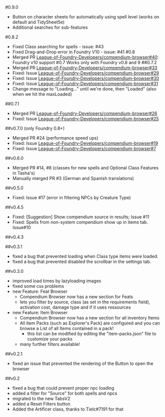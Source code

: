 #0.9.0
- Button on character sheets for automatically using spell level (works on default and TidySheet5e)
- Additional searches for sub-features

#0.8.2
- Fixed Class searching for spells - issue: #43
- Fixed Drag-and-Drop error in Foundry V10  - issue: #41
#0.8
- Merged PR [League-of-Foundry-Developers/compendium-browser#40](https://github.com/League-of-Foundry-Developers/compendium-browser/pull/40): Foundry v10 support
#0.7
Works only with Foundry v0.8 and 9
##0.7.2
- Merged PR [League-of-Foundry-Developers/compendium-browser#33](https://github.com/League-of-Foundry-Developers/compendium-browser/pull/33)
- Fixed: Issue [League-of-Foundry-Developers/compendium-browser#29](https://github.com/League-of-Foundry-Developers/compendium-browser/issues/29)
- Fixed: Issue [League-of-Foundry-Developers/compendium-browser#30](https://github.com/League-of-Foundry-Developers/compendium-browser/issues/30)
- Fixed: Issue [League-of-Foundry-Developers/compendium-browser#31](https://github.com/League-of-Foundry-Developers/compendium-browser/issues/31)
- Change message to "Loading..." until we're done, then "Loaded" (also when we hit the maxLoaded) 

##0.7.1
- Merged PR [League-of-Foundry-Developers/compendium-browser#26](https://github.com/League-of-Foundry-Developers/compendium-browser/pull/26)
- Fixed: Issue [League-of-Foundry-Developers/compendium-browser#25](https://github.com/League-of-Foundry-Developers/compendium-browser/issues/25)

##v0.7.0 (only Foundry 0.8+)
- Merged PR #24 (performance speed ups)
- Fixed: Issue [League-of-Foundry-Developers/compendium-browser#19](https://github.com/League-of-Foundry-Developers/compendium-browser/issues/19)
- Fixed: Issue [League-of-Foundry-Developers/compendium-browser#7](https://github.com/League-of-Foundry-Developers/compendium-browser/issues/7)

##v0.6.0
- Merged PR #14, #8 (classes for new spells and Optional Class Features in Tasha's)
- Manually merged PR #3 (German and Spanish translations)

##v0.5.0
- Fixed: Issue #17 (error in filtering NPCs by Creature Type)

##v0.4.5
- Fixed: [Suggestion] Show compendium source in results; Issue #11
- Fixed: Spells from non-system compendium show up in items tab. Issue#10

##v0.4.3

##v0.3.1
  - fixed a bug that prevented loading when Class type items were loaded.
  - fixed a bug that prevented disabled the scrollbar in the settings tab.

##v0.3.0
 - improved load times by lazyloading images
 - fixed some css problems
 - new Feature: Feat Browser
    - Compendium Browser now has a new section for Feats
    - lets you filter by source, class (as set in the requirements field), activation cost, damage type and if it uses ressources
 - new Feature: Item Browser
    - Compendium Browser now has a new section for all inventory Items
    - All item Packs (such as Explorer's Pack) are configured and you can browse a List of all Items contained in a pack!
      - this list can be modified by editing the "item-packs.json" file to customize your packs
    - many further filters available!

##v0.2.1
 - fixed an issue that prevented the rendering of the Button to open the browser

##v0.2
  - fixed a bug that could prevent proper npc loading
  - added a filter for "Source" for both spells and npcs
  - migrated to the new TabsV2
  - added a Reset Filters button
  - Added the Artificer class, thanks to Tielc#7191 for that

